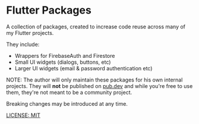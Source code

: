 # Flutter Packages

A collection of packages, created to increase code reuse across many of my Flutter projects.

They include:

- Wrappers for FirebaseAuth and Firestore
- Small UI widgets (dialogs, buttons, etc)
- Larger UI widgets (email & password authentication etc)

NOTE: The author will only maintain these packages for his own internal projects. They will **not** be published on [pub.dev](https://pub.dev) and while you're free to use them, they're not meant to be a community project.

Breaking changes may be introduced at any time.

[LICENSE: MIT](LICENSE)
